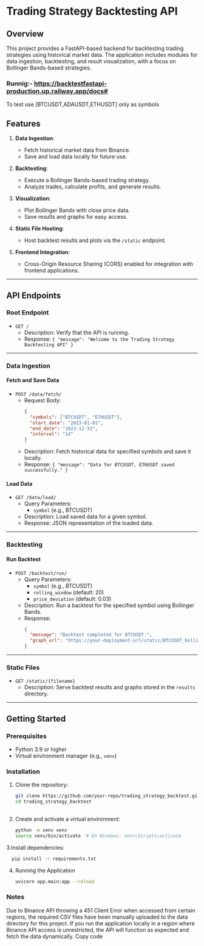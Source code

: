 # Trading Strategy Backtesting API

## Overview

This project provides a FastAPI-based backend for backtesting trading strategies using historical market data. The application includes modules for data ingestion, backtesting, and result visualization, with a focus on Bollinger Bands-based strategies.

### Runnig:- https://backtestfastapi-production.up.railway.app/docs#

To test use [BTCUSDT,ADAUSDT,ETHUSDT] only as symbols

## Features

1. **Data Ingestion**:
   - Fetch historical market data from Binance.
   - Save and load data locally for future use.

2. **Backtesting**:
   - Execute a Bollinger Bands-based trading strategy.
   - Analyze trades, calculate profits, and generate results.

3. **Visualization**:
   - Plot Bollinger Bands with close price data.
   - Save results and graphs for easy access.

4. **Static File Hosting**:
   - Host backtest results and plots via the `/static` endpoint.

5. **Frontend Integration**:
   - Cross-Origin Resource Sharing (CORS) enabled for integration with frontend applications.

---

## API Endpoints

### **Root Endpoint**
- `GET /`
  - Description: Verify that the API is running.
  - Response: `{ "message": "Welcome to the Trading Strategy Backtesting API" }`

---

### **Data Ingestion**

#### **Fetch and Save Data**
- `POST /data/fetch/`
  - Request Body:
    ```json
    {
      "symbols": ["BTCUSDT", "ETHUSDT"],
      "start_date": "2023-01-01",
      "end_date": "2023-12-31",
      "interval": "1d"
    }
    ```
  - Description: Fetch historical data for specified symbols and save it locally.
  - Response: `{ "message": "Data for BTCUSDT, ETHUSDT saved successfully." }`

#### **Load Data**
- `GET /data/load/`
  - Query Parameters:
    - `symbol` (e.g., BTCUSDT)
  - Description: Load saved data for a given symbol.
  - Response: JSON representation of the loaded data.

---

### **Backtesting**

#### **Run Backtest**
- `POST /backtest/run/`
  - Query Parameters:
    - `symbol` (e.g., BTCUSDT)
    - `rolling_window` (default: 20)
    - `price_deviation` (default: 0.03)
  - Description: Run a backtest for the specified symbol using Bollinger Bands.
  - Response:
    ```json
    {
      "message": "Backtest completed for BTCUSDT.",
      "graph_url": "https://your-deployment-url/static/BTCUSDT_bollinger_bands.png"
    }
    ```

---

### **Static Files**
- `GET /static/{filename}`
  - Description: Serve backtest results and graphs stored in the `results` directory.

---

## Getting Started

### Prerequisites
- Python 3.9 or higher
- Virtual environment manager (e.g., `venv`)

### Installation
1. Clone the repository:
   ```bash
   git clone https://github.com/your-repo/trading_strategy_backtest.git
   cd trading_strategy_backtest
  
2. Create and activate a virtual environment:
   ```bash
   python -m venv venv
   source venv/bin/activate  # On Windows: venv\Scripts\activate
3.Install dependencies:
```bash
  pip install -r requirements.txt
```
4. Running the Application
   ```bash
   uvicorn app.main:app --reload
   
### **Notes**

Due to Binance API throwing a 451 Client Error when accessed from certain regions, the required CSV files have been manually uploaded to the data directory for this project.
If you run the application locally in a region where Binance API access is unrestricted, the API will function as expected and fetch the data dynamically.
Copy code






